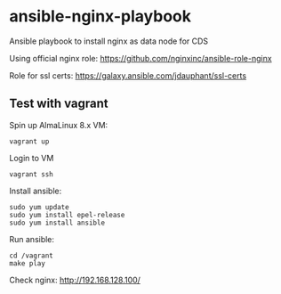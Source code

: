 # ansible-nginx-playbook
Ansible playbook to install nginx as data node for CDS


Using official nginx role:
https://github.com/nginxinc/ansible-role-nginx

Role for ssl certs:
https://galaxy.ansible.com/jdauphant/ssl-certs

## Test with vagrant

Spin up AlmaLinux 8.x VM:
```
vagrant up
```

Login to VM
```
vagrant ssh
```

Install ansible:
```
sudo yum update
sudo yum install epel-release
sudo yum install ansible
```

Run ansible:
```
cd /vagrant
make play
```

Check nginx:
http://192.168.128.100/


